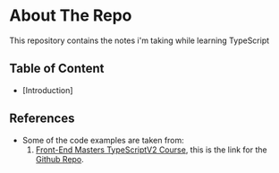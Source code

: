 # About The Repo
This repository contains the notes i'm taking while learning TypeScript

## Table of Content
* [Introduction]

## References
* Some of the code examples are taken from:
  1. <a href="https://frontendmasters.com/courses/typescript-v2">Front-End Masters TypeScriptV2 Course</a>, this is the link for the <a href="https://github.com/mike-works/typescript-fundamentals">Github Repo</a>.
